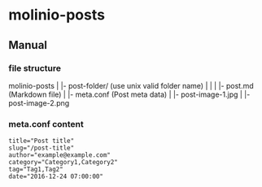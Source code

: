 # molinio-posts

## Manual

### file structure

molinio-posts
|
|- post-folder/ (use unix valid folder name)
|   |
|   |- post.md (Markdown file)
|   |- meta.conf (Post meta data)
|   |- post-image-1.jpg
|   |- post-image-2.png

### meta.conf content

    title="Post title"
    slug="/post-title"
    author="example@example.com"
    category="Category1,Category2"
    tag="Tag1,Tag2"
    date="2016-12-24 07:00:00" 
